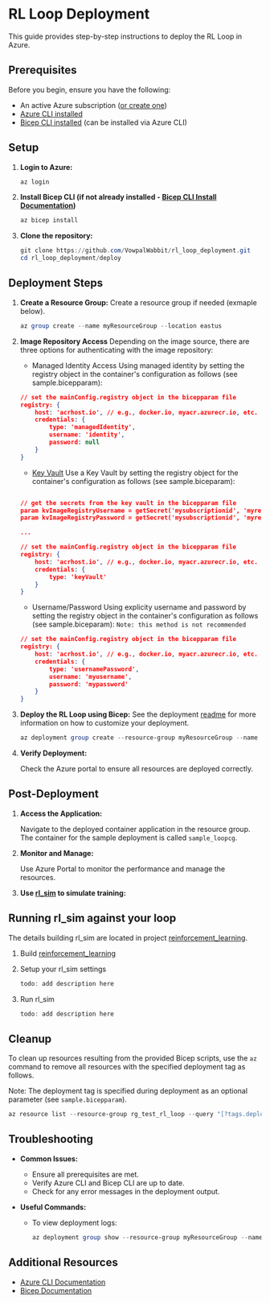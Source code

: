 # RL Loop Deployment

This guide provides step-by-step instructions to deploy the RL Loop in Azure.

## Prerequisites

Before you begin, ensure you have the following:

- An active Azure subscription ([or create one](https://azure.microsoft.com/en-us/free/))
- [Azure CLI installed](https://learn.microsoft.com/en-us/cli/azure/install-azure-cli)
- [Bicep CLI installed](https://learn.microsoft.com/en-us/azure/azure-resource-manager/bicep/install#azure-cli) (can be installed via Azure CLI)

## Setup

1. **Login to Azure:**

    ```powershell
    az login
    ```

2. **Install Bicep CLI (if not already installed - [Bicep CLI Install Documentation](https://learn.microsoft.com/en-us/azure/azure-resource-manager/bicep/install#azure-cli))**

    ```powershell
    az bicep install
    ```

3. **Clone the repository:**

    ```powershell
    git clone https://github.com/VowpalWabbit/rl_loop_deployment.git
    cd rl_loop_deployment/deploy
    ```

## Deployment Steps

1. **Create a Resource Group:**
    Create a resource group if needed (exmaple below).

    ```powershell
    az group create --name myResourceGroup --location eastus
    ```

2. **Image Repository Access**
    Depending on the image source, there are three options for authenticating with the image repository:

    - Managed Identity Access
    Using managed identity by setting the registry object in the container's configuration as follows (see sample.bicepparam):

    ```json
    // set the mainConfig.registry object in the bicepparam file
    registry: {
        host: 'acrhost.io', // e.g., docker.io, myacr.azurecr.io, etc.
        credentials: {
            type: 'managedIdentity',
            username: 'identity',
            password: null
        }
    }
    ```

    - [Key Vault](https://learn.microsoft.com/en-us/azure/key-vault/general/quick-create-portal)
    Use a Key Vault by setting the registry object for the container's configuration as follows (see sample.biceparam):

    ```json
    
    // get the secrets from the key vault in the bicepparam file
    param kvImageRegistryUsername = getSecret('mysubscriptionid', 'myresourcegroup', 'keyvaultname', 'imageRegistryUsername')
    param kvImageRegistryPassword = getSecret('mysubscriptionid', 'myresourcegroup', 'keyvaultname', 'imageRegistryPassword')

    ...

    // set the mainConfig.registry object in the bicepparam file
    registry: {
        host: 'acrhost.io', // e.g., docker.io, myacr.azurecr.io, etc.
        credentials: {
            type: 'keyVault'
        }
    }
    ```

    - Username/Password
    Using explicity username and password by setting the registry object in the container's configuration as follows (see sample.biceparam):
    `Note: this method is not recommended`

    ```json
    // set the mainConfig.registry object in the bicepparam file
    registry: {
        host: 'acrhost.io', // e.g., docker.io, myacr.azurecr.io, etc.
        credentials: {
            type: 'usernamePassword',
            username: 'myusername',
            password: 'mypassword'
        }
    }
    ```

3. **Deploy the RL Loop using Bicep:**
   See the deployment [readme](deploy/README.md) for more information on how to customize your deployment.

    ```powershell
    az deployment group create --resource-group myResourceGroup --name sample_loop  --rollback-on-error --parameters sample.bicepparam
    ```

4. **Verify Deployment:**

    Check the Azure portal to ensure all resources are deployed correctly.

## Post-Deployment

1. **Access the Application:**

    Navigate to the deployed container application in the resource group. The container for the sample deployment is called `sample_loopcg`.

2. **Monitor and Manage:**

    Use Azure Portal to monitor the performance and manage the resources.

3. **Use [rl_sim](#running-rl_sim-against-your-loop) to simulate training:**

## Running rl_sim against your loop

   The details building rl_sim are located in project [reinforcement_learning](https://github.com/VowpalWabbit/reinforcement_learning/tree/master#rl-client-library).

1. Build [reinforcement_learning](https://github.com/VowpalWabbit/reinforcement_learning/tree/master#rl-client-library)
2. Setup your rl_sim settings

   ```powershell
   todo: add description here
   ```   

3. Run rl_sim

   ```powershell
   todo: add description here
   ```   

## Cleanup
To clean up resources resulting from the provided Bicep scripts, use the `az` command to remove all resources with the specified deployment tag as follows.

Note: The deployment tag is specified during deployment as an optional parameter (see `sample.bicepparam`).

   ```powershell
   az resource list --resource-group rg_test_rl_loop --query "[?tags.deploymentGroupName=='sample_loop'].id" -o tsv | % { az resource delete --ids $_ }
   ```   

## Troubleshooting

- **Common Issues:**
  - Ensure all prerequisites are met.
  - Verify Azure CLI and Bicep CLI are up to date.
  - Check for any error messages in the deployment output.

- **Useful Commands:**
  - To view deployment logs:
    ```powershell
    az deployment group show --resource-group myResourceGroup --name sample_loop
    ```

## Additional Resources

- [Azure CLI Documentation](https://docs.microsoft.com/en-us/cli/azure/)
- [Bicep Documentation](https://docs.microsoft.com/en-us/azure/azure-resource-manager/bicep/)
